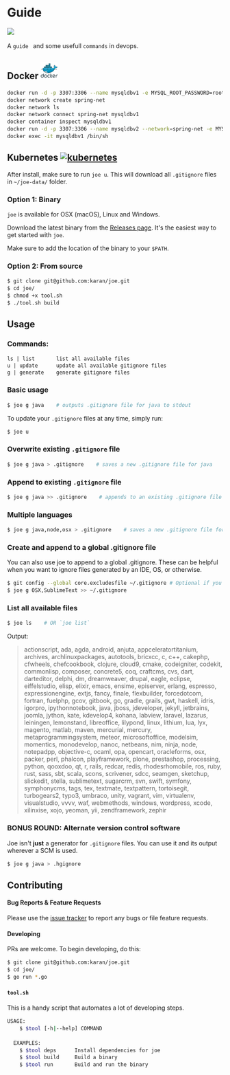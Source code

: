 # Guide
![](http://i.imgur.com/y8g506n.png?1)



A `guide ` and some usefull `commands` in devops.

## Docker  <a href="https://www.docker.com/" target="_blank" rel="noreferrer"> <img src="https://raw.githubusercontent.com/devicons/devicon/master/icons/docker/docker-original-wordmark.svg" alt="docker" width="40" height="40"/> </a>
```bash
docker run -d -p 3307:3306 --name mysqldbv1 -e MYSQL_ROOT_PASSWORD=root -e MYSQL_DATABASE=test mysql
docker network create spring-net
docker network ls
docker network connect spring-net mysqldbv1
docker container inspect mysqldbv1
docker run -d -p 3307:3306 --name mysqldbv2 --network=spring-net -e MYSQL_ROOT_PASSWORD=root -e MYSQL_DATABASE=test mysql
docker exec -it mysqldbv1 /bin/sh
```
## Kubernetes  <a href="https://kubernetes.io" target="_blank" rel="noreferrer"> <img src="https://www.vectorlogo.zone/logos/kubernetes/kubernetes-icon.svg" alt="kubernetes" width="40" height="40"/> </a> 

After install, make sure to run `joe u`. This will download all `.gitignore` files in `~/joe-data/` folder.
### Option 1: Binary

`joe` is available for OSX (macOS), Linux and Windows.

Download the latest binary from the [Releases page](https://github.com/karan/joe/releases). It's the easiest way to get started with `joe`.

Make sure to add the location of the binary to your `$PATH`.

### Option 2: From source

```bash
$ git clone git@github.com:karan/joe.git
$ cd joe/
$ chmod +x tool.sh
$ ./tool.sh build
```

## Usage

### Commands:

```
ls | list       list all available files
u | update      update all available gitignore files
g | generate    generate gitignore files
```

### Basic usage

```bash
$ joe g java    # outputs .gitignore file for java to stdout
```

To update your `.gitignore` files at any time, simply run:

```bash
$ joe u
```

### Overwrite existing `.gitignore` file

```bash
$ joe g java > .gitignore    # saves a new .gitignore file for java
```

### Append to existing `.gitignore` file

```bash
$ joe g java >> .gitignore    # appends to an existing .gitignore file
```

### Multiple languages

```bash
$ joe g java,node,osx > .gitignore    # saves a new .gitignore file for multiple languages
```

### Create and append to a global .gitignore file

You can also use joe to append to a global .gitignore. These can be helpful when you want to ignore files generated by an IDE, OS, or otherwise.

```bash
$ git config --global core.excludesfile ~/.gitignore # Optional if you have not yet created a global .gitignore
$ joe g OSX,SublimeText >> ~/.gitignore
```

### List all available files

```bash
$ joe ls    # OR `joe list`
```

Output:

> actionscript, ada, agda, android, anjuta, appceleratortitanium, archives, archlinuxpackages, autotools, bricxcc, c, c++, cakephp, cfwheels, chefcookbook, clojure, cloud9, cmake, codeigniter, codekit, commonlisp, composer, concrete5, coq, craftcms, cvs, dart, darteditor, delphi, dm, dreamweaver, drupal, eagle, eclipse, eiffelstudio, elisp, elixir, emacs, ensime, episerver, erlang, espresso, expressionengine, extjs, fancy, finale, flexbuilder, forcedotcom, fortran, fuelphp, gcov, gitbook, go, gradle, grails, gwt, haskell, idris, igorpro, ipythonnotebook, java, jboss, jdeveloper, jekyll, jetbrains, joomla, jython, kate, kdevelop4, kohana, labview, laravel, lazarus, leiningen, lemonstand, libreoffice, lilypond, linux, lithium, lua, lyx, magento, matlab, maven, mercurial, mercury, metaprogrammingsystem, meteor, microsoftoffice, modelsim, momentics, monodevelop, nanoc, netbeans, nim, ninja, node, notepadpp, objective-c, ocaml, opa, opencart, oracleforms, osx, packer, perl, phalcon, playframework, plone, prestashop, processing, python, qooxdoo, qt, r, rails, redcar, redis, rhodesrhomobile, ros, ruby, rust, sass, sbt, scala, scons, scrivener, sdcc, seamgen, sketchup, slickedit, stella, sublimetext, sugarcrm, svn, swift, symfony, symphonycms, tags, tex, textmate, textpattern, tortoisegit, turbogears2, typo3, umbraco, unity, vagrant, vim, virtualenv, visualstudio, vvvv, waf, webmethods, windows, wordpress, xcode, xilinxise, xojo, yeoman, yii, zendframework, zephir

### BONUS ROUND: Alternate version control software

Joe isn't **just** a generator for `.gitignore` files. You can use it and its output wherever a SCM is used.

```bash
$ joe g java > .hgignore
```

## Contributing

#### Bug Reports & Feature Requests

Please use the [issue tracker](https://github.com/karan/joe/issues) to report any bugs or file feature requests.

#### Developing

PRs are welcome. To begin developing, do this:

```bash
$ git clone git@github.com:karan/joe.git
$ cd joe/
$ go run *.go
```

#### `tool.sh`

This is a handy script that automates a lot of developing steps.


```bash
USAGE:
    $ $tool [-h|--help] COMMAND

  EXAMPLES:
    $ $tool deps      Install dependencies for joe
    $ $tool build     Build a binary
    $ $tool run       Build and run the binary
```
